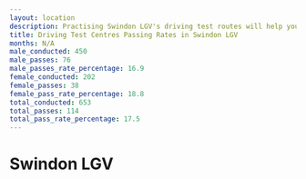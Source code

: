 ```yaml
---
layout: location
description: Practising Swindon LGV's driving test routes will help you become more confident in your gear-changing abilities.
title: Driving Test Centres Passing Rates in Swindon LGV
months: N/A
male_conducted: 450
male_passes: 76
male_passes_rate_percentage: 16.9
female_conducted: 202
female_passes: 38
female_pass_rate_percentage: 18.8
total_conducted: 653
total_passes: 114
total_pass_rate_percentage: 17.5
---
```


# Swindon LGV
